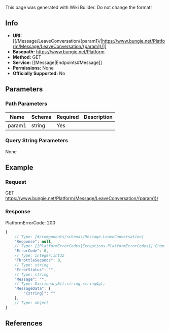 <span class="wiki-builder">This page was generated with Wiki Builder. Do not change the format!</span>

## Info


* **URI:** [[/Message/LeaveConversation/{param1}/|https://www.bungie.net/Platform/Message/LeaveConversation/{param1}/]]
* **Basepath:** https://www.bungie.net/Platform
* **Method:** GET
* **Service:** [[Message|Endpoints#Message]]
* **Permissions:** None
* **Officially Supported:** No

## Parameters
### Path Parameters
Name | Schema | Required | Description
---- | ------ | -------- | -----------
param1 | string | Yes | 

### Query String Parameters
None

## Example
### Request
GET https://www.bungie.net/Platform/Message/LeaveConversation/{param1}/

### Response
PlatformErrorCode: 200
```javascript
{
    // Type: [#/components/schemas/Message.LeaveConversation]
    "Response": null,
    // Type: [[PlatformErrorCodes|Exceptions-PlatformErrorCodes]]:Enum
    "ErrorCode": 0,
    // Type: integer:int32
    "ThrottleSeconds": 0,
    // Type: string
    "ErrorStatus": "",
    // Type: string
    "Message": "",
    // Type: Dictionary&lt;string,string&gt;
    "MessageData": {
        "{string}": ""
    },
    // Type: object
}

```

## References

